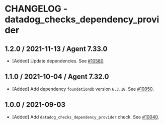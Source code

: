 # CHANGELOG - datadog_checks_dependency_provider

## 1.2.0 / 2021-11-13 / Agent 7.33.0

* [Added] Update dependencies. See [#10580](https://github.com/DataDog/integrations-core/pull/10580).

## 1.1.0 / 2021-10-04 / Agent 7.32.0

* [Added] Add dependency `foundationdb` version `6.3.18`. See [#10050](https://github.com/DataDog/integrations-core/pull/10050).

## 1.0.0 / 2021-09-03

* [Added] Add `datadog_checks_dependency_provider` check. See [#10040](https://github.com/DataDog/integrations-core/pull/10040).

